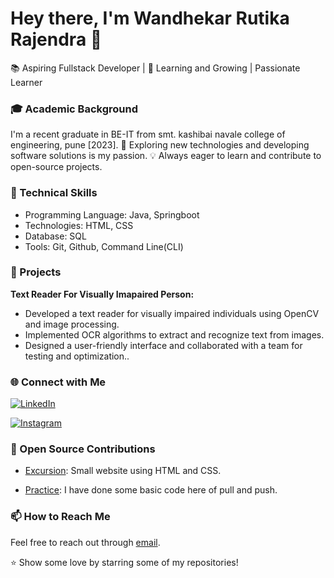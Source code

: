 # Hey there, I'm Wandhekar Rutika Rajendra 👋

📚 Aspiring Fullstack Developer | 🌱 Learning and Growing | Passionate Learner


### 🎓 Academic Background

I'm a recent graduate in BE-IT from smt. kashibai navale college of engineering, pune [2023].
🚀 Exploring new technologies and developing software solutions is my passion.
💡 Always eager to learn and contribute to open-source projects.

### 💼 Technical Skills

+ Programming Language: Java, Springboot
+ Technologies: HTML, CSS
+ Database: SQL
+ Tools: Git, Github, Command Line(CLI)

### 🚀 Projects

**Text Reader For Visually Imapaired Person:**
- Developed a text reader for visually impaired individuals using OpenCV and image processing.
- Implemented OCR algorithms to extract and recognize text from images.
- Designed a user-friendly interface and collaborated with a team for testing and optimization..


### 🌐 Connect with Me
[![LinkedIn](https://img.shields.io/badge/LinkedIn-Connect-blue?style=flat-square&logo=LinkedIn&logoColor=white)](https://www.linkedin.com/in/rutika-wandhekar-45a38b220)

[![Instagram](https://img.shields.io/badge/Instagram-Follow%20Me-orange?style=flat-square&logo=instagram)](https://www.instagram.com/rutika7376/)


### 🤝 Open Source Contributions

- [Excursion](https://github.com/WandhekarRutikaRajendra/Excursion): Small website using HTML and CSS.

- [Practice](https://github.com/WandhekarRutikaRajendra/Practice.git): I have done some basic code here of pull and push.

### 📫 How to Reach Me

Feel free to reach out through [email](mailto:rutikawandhekar.skncoe.it@gmail.com).

⭐️ Show some love by starring some of my repositories!
